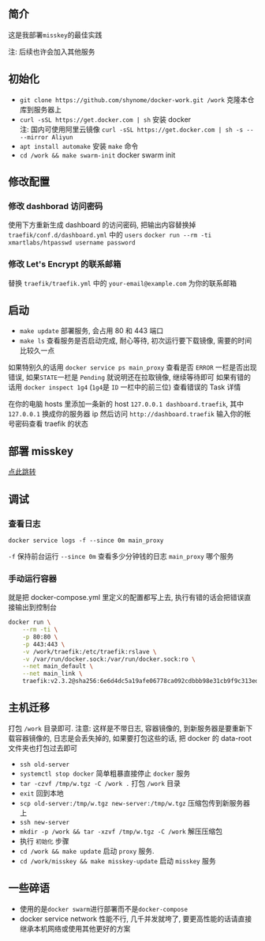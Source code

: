 ## 简介

这是我部署`misskey`的最佳实践

注: 后续也许会加入其他服务

## 初始化

- `git clone https://github.com/shynome/docker-work.git /work` 克隆本仓库到服务器上
- `curl -sSL https://get.docker.com | sh` 安装 docker    
  注: 国内可使用阿里云镜像 `curl -sSL https://get.docker.com | sh -s -- --mirror Aliyun`
- `apt install automake` 安装 `make` 命令
- `cd /work && make swarm-init` docker swarm init

## 修改配置

### 修改 dashborad 访问密码

使用下方重新生成 dashboard 的访问密码, 把输出内容替换掉 `traefik/conf.d/dashboard.yml` 中的 `users`
`docker run --rm -ti xmartlabs/htpasswd username password`

### 修改 Let's Encrypt 的联系邮箱

替换 `traefik/traefik.yml` 中的 `your-email@example.com` 为你的联系邮箱

## 启动

- `make update` 部署服务, 会占用 80 和 443 端口
- `make ls` 查看服务是否启动完成, 耐心等待, 初次运行要下载镜像, 需要的时间比较久一点

如果特别久的话用 `docker service ps main_proxy` 查看是否 `ERROR` 一栏是否出现错误, 如果`STATE`一栏是 `Pending` 就说明还在拉取镜像, 继续等待即可
如果有错的话用 `docker inspect 1g4` (`1g4`是 `ID` 一栏中的前三位) 查看错误的 Task 详情

在你的电脑 hosts 里添加一条新的 host `127.0.0.1 dashboard.traefik`, 其中 `127.0.0.1` 换成你的服务器 ip
然后访问 `http://dashboard.traefik` 输入你的帐号密码查看 traefik 的状态

## 部署 misskey

[点此跳转](./misskey/README.md)

## 调试

### 查看日志

`docker service logs -f --since 0m main_proxy`

`-f` 保持前台运行
`--since 0m` 查看多少分钟钱的日志
`main_proxy` 哪个服务

### 手动运行容器

就是把 docker-compose.yml 里定义的配置都写上去, 执行有错的话会把错误直接输出到控制台

```sh
docker run \
    --rm -ti \
    -p 80:80 \
    -p 443:443 \
    -v /work/traefik:/etc/traefik:rslave \
    -v /var/run/docker.sock:/var/run/docker.sock:ro \
    --net main_default \
    --net main_link \
    traefik:v2.3.2@sha256:6e6d4dc5a19afe06778ca092cdbbb98e31cb9f9c313edafa23f81a0e6ddf8a23
```

## 主机迁移

打包 `/work` 目录即可.
注意: 这样是不带日志, 容器镜像的, 到新服务器是要重新下载容器镜像的, 日志是会丢失掉的, 如果要打包这些的话, 把 docker 的 data-root 文件夹也打包过去即可

- `ssh old-server`
- `systemctl stop docker` 简单粗暴直接停止 `docker` 服务
- `tar -czvf /tmp/w.tgz -C /work .` 打包 `/work` 目录
- `exit` 回到本地
- `scp old-server:/tmp/w.tgz new-server:/tmp/w.tgz` 压缩包传到新服务器上
- `ssh new-server`
- `mkdir -p /work && tar -xzvf /tmp/w.tgz -C /work` 解压压缩包
- 执行 `初始化` 步骤
- `cd /work && make update` 启动 `proxy` 服务.
- `cd /work/misskey && make misskey-update` 启动 `misskey` 服务

## 一些碎语

- 使用的是`docker swarm`进行部署而不是`docker-compose`
- docker service network 性能不行, 几千并发就垮了, 要更高性能的话请直接继承本机网络或使用其他更好的方案
